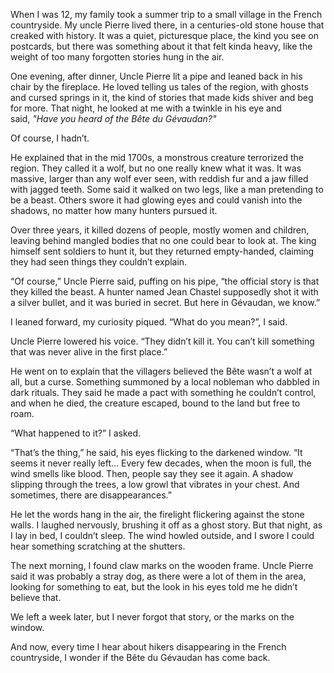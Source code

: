 When I was 12, my family took a summer trip to a small village in the French countryside. My uncle Pierre lived there, in a centuries-old stone house that creaked with history. It was a quiet, picturesque place, the kind you see on postcards, but there was something about it that felt kinda heavy, like the weight of too many forgotten stories hung in the air.

One evening, after dinner, Uncle Pierre lit a pipe and leaned back in his chair by the fireplace. He loved telling us tales of the region, with ghosts and cursed springs in it, the kind of stories that made kids shiver and beg for more. That night, he looked at me with a twinkle in his eye and said, *"Have you heard of the Bête du Gévaudan?"*

Of course, I hadn’t.

He explained that in the mid 1700s, a monstrous creature terrorized the region. They called it a wolf, but no one really knew what it was. It was massive, larger than any wolf ever seen, with reddish fur and a jaw filled with jagged teeth. Some said it walked on two legs, like a man pretending to be a beast. Others swore it had glowing eyes and could vanish into the shadows, no matter how many hunters pursued it.

Over three years, it killed dozens of people, mostly women and children, leaving behind mangled bodies that no one could bear to look at. The king himself sent soldiers to hunt it, but they returned empty-handed, claiming they had seen things they couldn’t explain.

“Of course,” Uncle Pierre said, puffing on his pipe, “the official story is that they killed the beast. A hunter named Jean Chastel supposedly shot it with a silver bullet, and it was buried in secret. But here in Gévaudan, we know.”

I leaned forward, my curiosity piqued. “What do you mean?”, I said.

Uncle Pierre lowered his voice. “They didn’t kill it. You can’t kill something that was never alive in the first place.”

He went on to explain that the villagers believed the Bête wasn’t a wolf at all, but a curse. Something summoned by a local nobleman who dabbled in dark rituals. They said he made a pact with something he couldn’t control, and when he died, the creature escaped, bound to the land but free to roam.

“What happened to it?” I asked.

“That’s the thing,” he said, his eyes flicking to the darkened window. “It seems it never really left... Every few decades, when the moon is full, the wind smells like blood. Then, people say they see it again. A shadow slipping through the trees, a low growl that vibrates in your chest. And sometimes, there are disappearances.”

He let the words hang in the air, the firelight flickering against the stone walls. I laughed nervously, brushing it off as a ghost story. But that night, as I lay in bed, I couldn’t sleep. The wind howled outside, and I swore I could hear something scratching at the shutters.

The next morning, I found claw marks on the wooden frame. Uncle Pierre said it was probably a stray dog, as there were a lot of them in the area, looking for something to eat, but the look in his eyes told me he didn’t believe that.

We left a week later, but I never forgot that story, or the marks on the window.

And now, every time I hear about hikers disappearing in the French countryside, I wonder if the Bête du Gévaudan has come back.